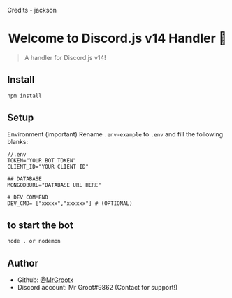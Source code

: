 Credits - jackson

<h1 align="center">Welcome to Discord.js v14 Handler 👋</h1>

> A handler for Discord.js v14!

## Install

```sh
npm install
```

## Setup

Environment (important)
Rename `.env-example` to `.env` and fill the following blanks:

```
//.env
TOKEN="YOUR BOT TOKEN"
CLIENT_ID="YOUR CLIENT ID"

## DATABASE
MONGODBURL="DATABASE URL HERE"

# DEV COMMEND
DEV_CMD= ["xxxxx","xxxxxx"] # (OPTIONAL)
```

## to start the bot

```sh
node . or nodemon
```

## Author

- Github: [@MrGrootx](https://github.com/MrGrootx)
- Discord account: Mr Groot#9862 (Contact for support!)
